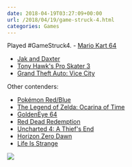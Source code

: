 ```yaml
---
date: 2018-04-19T03:27:09+00:00
url: /2018/04/19/game-struck-4.html
categories: Games
---
```

Played #GameStruck4. - [Mario Kart 64](https://en.wikipedia.org/wiki/Mario_Kart_64)
- [Jak and Daxter](https://en.wikipedia.org/wiki/Jak_and_Daxter)
- [Tony Hawk's Pro Skater 3](https://en.wikipedia.org/wiki/Tony_Hawk%27s_Pro_Skater_3)
- [Grand Theft Auto: Vice City](https://en.wikipedia.org/wiki/Grand_Theft_Auto:_Vice_City)

Other contenders:

- [Pokémon Red/Blue](https://en.wikipedia.org/wiki/Pok%C3%A9mon_Red_and_Blue)
- [The Legend of Zelda: Ocarina of Time](https://en.wikipedia.org/wiki/The_Legend_of_Zelda:_Ocarina_of_Time)
- [GoldenEye 64](https://en.wikipedia.org/wiki/GoldenEye_007_(1997_video_game))
- [Red Dead Redemption](https://en.wikipedia.org/wiki/Red_Dead_Redemption)
- [Uncharted 4: A Thief's End](https://en.wikipedia.org/wiki/Uncharted_4:_A_Thief%27s_End)
- [Horizon Zero Dawn](https://en.wikipedia.org/wiki/Horizon_Zero_Dawn)
- [Life Is Strange](https://en.wikipedia.org/wiki/Life_Is_Strange)

![](https://rknightuk.s3.us-east-1.amazonaws.com/almanac/game-struck-4.jpg)
